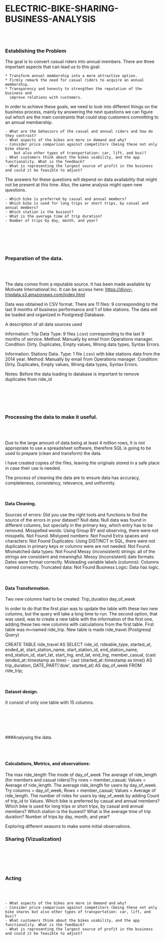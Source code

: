 # ELECTRIC-BIKE-SHARING-BUSINESS-ANALYSIS

<br>
<br>

### Establishing the Problem

The goal is to convert casual riders into annual members. 
There are three important aspects that can lead us to this goal: 

    * Transform annual membership into a more attractive option.
    * Firmly remark the need for casual riders to acquire an annual membership.
    * Transparency and honesty to strengthen the reputation of the business and 
      improve relations with customers.

In order to achieve these goals, we need to look into different things on the business process, 
mainly by answering the next questions we can figure out which are the main constraints that could stop 
customers committing to an annual membership.

    - What are the behaviors of the casual and annual riders and how do they contrast?
    - What aspects of the bikes are more in demand and why?
    - Consider price comparison against competitors (being these not only bike shares 
    	but also other types of transportation: car, lift, and bus)?
    - What customers think about the bikes usability, and the app functionality. What is the feedback?
    - What is representing the largest source of profit in the business and could it be feasible to adjust?

The answers for these questions will depend on data availability that might not be present at this time. 
Also, the same analysis might open new questions.

    - Which bike is preferred by casual and annual members?
    - Which bike is used for long trips or short trips, by casual and annual members?
    - Which station is the busiest?
    - What is the average time of trip duration?
    - Number of trips by day, month, and year?


<br>
<br>
<br>
<br>

### Preparation of the data.

<br>
<br>

The data comes from a reputable source. It has been made available by Motivate International Inc. 
It can be access here:
https://divvy-tripdata.s3.amazonaws.com/index.html

Data was obtained in CSV format. There are 11 files: 
9 corresponding to the last 9 months of business performance and 1 of bike stations.
The data will be loaded and organized in Postgresql Database.


A description of all data sources used 

Information:  Trip Data
Type: 9 files (.csv) corresponding to the last 9 months of service.
Method: Manually by email from Operations manager.
Condition: Dirty. Duplicates, Empty values, Wrong data types, Syntax Errors.

Information: Stations Data.
Type: 1 file (.csv) with bike stations data from the 2014 year.
Method: Manually by email from Operations manager.
Condition: Dirty. Duplicates, Empty values, Wrong data types, Syntax Errors.

Notes:
Before the data loading to database is important to remove duplicates from ride_id

<br>
<br>
<br>
<br>

### Processing the data to make it useful.

<br>
<br>

Due to the large amount of data being at least 4 million rows, 
It is not appropriate to use a spreadsheet software, 
therefore SQL is going to be used to prepare (clean and transform) the data.

I have created copies of the files, leaving the originals stored in a safe place in case their use is needed.

The process of cleaning the data are to ensure data has accuracy, 
completeness, consistency, relevance, and uniformity.

<br>

#### Data Cleaning.

Sources of errors: Did you use the right tools and functions to find the source of the errors in your dataset?
Null data: Null data was found in different columns, but specially in the primary key, which entry has to be removed.
Misspelled words: Using Group BY and observing, there were not misspells. Not Found.
Mistyped numbers: Not Found
Extra spaces and characters: Not Found
Duplicates: Using DISTINCT in SQL, there were not duplicates in primary keys or columns were are not needed. Not Found.
Mismatched data types: Not Found
Messy (inconsistent) strings: all of the strings are consistent and meaningful.
Messy (inconsistent) date formats: Dates were format correctly.
Misleading variable labels (columns): Columns named correctly.
Truncated data: Not Found
Business Logic: Data has logic.

<br>

#### Data Transformation.

Two new columns had to be created:
Trip_duration
day_of_week

In order to do that the first plan was to update the table with these two new columns,
but the query will take a long time to run. 
The second option, that was used, was to create a new table with the information of the first one,
adding these two new columns with calculations from the first table.
First table was m=named ride_trip. New table is made ride_travel.(Postgresql Query)


CREATE TABLE ride_travel AS
	  SELECT ride_id, 
        	rideable_type, 
        	started_at, 
        	ended_at, 
        	start_station_name, 
        	start_station_id, 
        	end_station_name, 
        	end_station_id, 
        	start_lat, 
        	start_lng, 
        	end_lat, 
        	end_lng, 
        	member_casual, 
        	(cast (ended_at::timestamp as time) - cast (started_at::timestamp as time)) AS trip_duration,
        	DATE_PART('dow', started_at) AS day_of_week
FROM ride_trip;

<br>

#### Dataset design.

It consist of only one table with 15 columns.


<br>
<br>
<br>
<br>

###Analysing the data.

<br>
<br>

#### Calculations, Metrics, and observations:

The max ride_length 
The mode of day_of_week
The average of ride_length (for members and casual riders)Try rows = member_casual; Values = Average of ride_length. 
The average ride_length for users by day_of_week. Try columns = day_of_week; Rows = member_casual; Values = Average of ride_length.
The number of rides for users by day_of_week by adding Count of trip_id to Values. 
Which bike is preferred by casual and annual members?
Which bike is used for long trips or short trips, by casual and annual members?
Which station is the busiest?
What is the average time of trip duration?
Number of trips by day, month, and year?

Exploring different seasons to make some initial observations.





### Sharing (Vizualization)

<br>
<br>
<br>
<br>

### Acting

<br>
<br>

    - What aspects of the bikes are more in demand and why?
    - Consider price comparison against competitors (being these not only bike shares but also other types of transportation: car, lift, and bus)?
    - What customers think about the bikes usability, and the app functionality. What is the feedback?
    - What is representing the largest source of profit in the business and could it be feasible to adjust?

